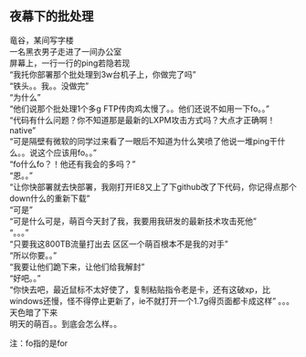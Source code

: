 ## 夜幕下的批处理

竜谷，某间写字楼  
一名黑衣男子走进了一间办公室  
屏幕上，一行一行的ping若隐若现  
“我托你部署那个批处理到3w台机子上，你做完了吗”  
“铁头。。我。。没做完”  
“为什么”  
“他们说那个批处理1个多g FTP传肉鸡太慢了。。他们还说不如用一下fo。。”  
“代码有什么问题？你不知道那是最新的LXPM攻击方式吗？大点才正确啊！native”  
“可是隔壁有微软的同学过来看了一眼后不知道为什么笑喷了他说一堆ping干什么。。说这个应该用fo。。”  
“fo什么fo？！他还有我会的多吗？”  
“恩。。”  
“让你快部署就去快部署，我刚打开IE8又上了下github改了下代码，你记得点那个down什么的重新下载”  
“可是”  
“可是什么可是，萌百今天封了我，我要用我研发的最新技术攻击死他”  
“。。。”  
“只要我这800TB流量打出去 区区一个萌百根本不是我的对手”  
“所以你要。。”  
“我要让他们跪下来，让他们给我解封”  
“好吧。。”  
“你快去吧，最近鼠标不太好使了，复制粘贴指令老是卡，还有这破xp，比windows还慢，怪不得停止更新了，ie不就打开一个1.7g得页面都卡成这样”
。。。  
天色暗了下来  
明天的萌百。。到底会怎么样。。  
  
  

注：fo指的是for
